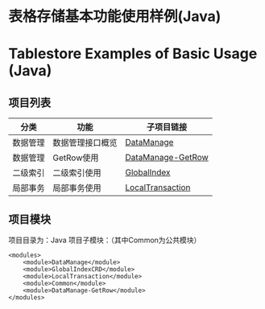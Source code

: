 # 表格存储基本功能使用样例(Java)
# Tablestore Examples of Basic Usage (Java)

## 项目列表
分类 | 功能 | 子项目链接
--- | --- | ---
数据管理 | 数据管理接口概览 | [DataManage](/basic/Java/DataManage)
数据管理 | GetRow使用 | [DataManage-GetRow](/basic/Java/DataManage-GetRow)
二级索引 | 二级索引使用 | [GlobalIndex](/basic/Java/GlobalIndexCRD)
局部事务 | 局部事务使用 | [LocalTransaction](/basic/Java/LocalTransaction)


## 项目模块
项目目录为：Java
项目子模块：（其中Common为公共模块）
```
<modules>
    <module>DataManage</module>
    <module>GlobalIndexCRD</module>
    <module>LocalTransaction</module>
    <module>Common</module>
    <module>DataManage-GetRow</module>
</modules>

```
